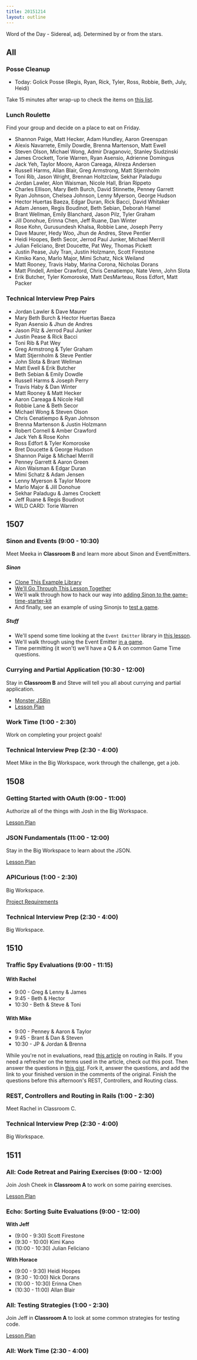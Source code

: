 ```yaml
---
title: 20151214
layout: outline
---
```


Word of the Day - Sidereal, adj. Determined by or from the stars.

## All

### Posse Cleanup

* Today: Golick Posse (Regis, Ryan, Rick, Tyler, Ross, Robbie, Beth, July, Heidi)

Take 15 minutes after wrap-up to check the items on [this list](https://gist.github.com/rwarbelow/f5cfe4333402d043ef2e).

### Lunch Roulette

Find your group and decide on a place to eat on Friday.

* Shannon Paige, Matt Hecker, Adam Hundley, Aaron Greenspan
* Alexis Navarrete, Emily Dowdle, Brenna Martenson, Matt Ewell
* Steven Olson, Michael Wong, Admir Draganovic, Stanley Siudzinski
* James Crockett, Torie Warren, Ryan Asensio, Adrienne Domingus
* Jack Yeh, Taylor Moore, Aaron Careaga, Alireza Andersen
* Russell Harms, Allan Blair, Greg Armstrong, Matt Stjernholm
* Toni Rib, Jason Wright, Brennan Holtzclaw, Sekhar Paladugu
* Jordan Lawler, Alon Waisman, Nicole Hall, Brian Rippeto
* Charles Ellison, Mary Beth Burch, David Stinnette, Penney Garrett
* Ryan Johnson, Chelsea Johnson, Lenny Myerson, George Hudson
* Hector Huertas Baeza, Edgar Duran, Rick Bacci, David Whitaker
* Adam Jensen, Regis Boudinot, Beth Sebian, Deborah Hamel
* Brant Wellman, Emily Blanchard, Jason Pilz, Tyler Graham
* Jill Donohue, Erinna Chen, Jeff Ruane, Dan Winter
* Rose Kohn, Gurusundesh Khalsa, Robbie Lane, Joseph Perry
* Dave Maurer, Hedy Woo, Jhun de Andres, Steve Pentler
* Heidi Hoopes, Beth Secor, Jerrod Paul Junker, Michael Merrill
* Julian Feliciano, Bret Doucette, Pat Wey, Thomas Pickett
* Justin Pease, July Tran, Justin Holzmann, Scott Firestone
* Kimiko Kano, Marlo Major, Mimi Schatz, Nick Weiland
* Matt Rooney, Travis Haby, Marina Corona, Nicholas Dorans
* Matt Pindell, Amber Crawford, Chris Cenatiempo, Nate Venn, John Slota
* Erik Butcher, Tyler Komoroske, Matt DesMarteau, Ross Edfort, Matt Packer

### Technical Interview Prep Pairs

* Jordan Lawler & Dave Maurer
* Mary Beth Burch & Hector Huertas Baeza
* Ryan Asensio & Jhun de Andres
* Jason Pilz & Jerrod Paul Junker
* Justin Pease & Rick Bacci
* Toni Rib & Pat Wey
* Greg Armstrong & Tyler Graham
* Matt Stjernholm & Steve Pentler
* John Slota & Brant Wellman
* Matt Ewell & Erik Butcher
* Beth Sebian & Emily Dowdle
* Russell Harms & Joseph Perry
* Travis Haby & Dan Winter
* Matt Rooney & Matt Hecker
* Aaron Careaga & Nicole Hall
* Robbie Lane & Beth Secor
* Michael Wong & Steven Olson
* Chris Cenatiempo & Ryan Johnson
* Brenna Martenson & Justin Holzmann
* Robert Cornell & Amber Crawford
* Jack Yeh & Rose Kohn
* Ross Edfort & Tyler Komoroske
* Bret Doucette & George Hudson
* Shannon Paige & Michael Merrill
* Penney Garrett & Aaron Green
* Alon Waisman & Edgar Duran
* Mimi Schatz & Adam Jensen
* Lenny Myerson & Taylor Moore
* Marlo Major & Jill Donohue
* Sekhar Paladugu & James Crockett
* Jeff Ruane & Regis Boudinot
* WILD CARD: Torie Warren

## 1507

### Sinon and Events (9:00 - 10:30)

Meet Meeka in **Classroom B** and learn more about Sinon and EventEmitters.

##### Sinon

* [Clone This Example Library](https://github.com/turingschool-examples/spy-vs-spy)
* [We'll Go Through This Lesson Together](https://github.com/turingschool/lesson_plans/blob/master/ruby_04-apis_and_scalability/testing_javascript-mocks_and_stubs.markdown)
* We'll walk through how to hack our way into [adding Sinon to the game-time-starter-kit](https://gist.github.com/rrgayhart/cf5dcefdf3975598f491)
* And finally, see an example of using Sinonjs to [test a game](https://github.com/turingschool-examples/sinon-and-event-gametime).

##### Stuff

* We'll spend some time looking at the `Event Emitter` library in [this lesson](https://github.com/turingschool/lesson_plans/blob/master/ruby_04-apis_and_scalability/event_emitter.md).
* We'll walk through using the Event Emitter [in a game](https://github.com/turingschool-examples/sinon-and-event-gametime).
* Time permitting (it won't) we'll have a Q & A on common Game Time questions.

### Currying and Partial Application (10:30 - 12:00)

Stay in **Classroom B** and Steve will tell you all about currying and partial application.

- [Monster JSBin](http://jsbin.com/kinuvi/1/edit?js)
- [Lesson Plan](https://github.com/mdn/advanced-js-fundamentals-ck/blob/gh-pages/tutorials/02-functions/03-currying-and-partial-application.md)

### Work Time (1:00 - 2:30)

Work on completing your project goals!

### Technical Interview Prep (2:30 - 4:00)

Meet Mike in the Big Workspace, work through the challenge, get a job.

## 1508

### Getting Started with OAuth (9:00 - 11:00)

Authorize all of the things with Josh in the Big Workspace.

[Lesson Plan](https://github.com/turingschool/lesson_plans/blob/master/ruby_03-professional_rails_applications/getting_started_with_oauth.md)

### JSON Fundamentals (11:00 - 12:00)

Stay in the Big Workspace to learn about the JSON.

[Lesson Plan](https://github.com/turingschool/lesson_plans/blob/master/ruby_03-professional_rails_applications/json_fundementals.md)

### APICurious (1:00 - 2:30)

Big Workspace.

[Project Requirements](https://github.com/turingschool/lesson_plans/blob/master/ruby_03-professional_rails_applications/apicurious.md)

### Technical Interview Prep (2:30 - 4:00)

Big Workspace.


## 1510

### Traffic Spy Evaluations (9:00 - 11:15)

#### With Rachel

* 9:00 - Greg & Lenny & James
* 9:45 - Beth & Hector
* 10:30 - Beth & Steve & Toni

#### With Mike

* 9:00 - Penney & Aaron & Taylor
* 9:45 - Brant & Dan & Steven
* 10:30 - JP & Jordan & Brenna

While you're not in evaluations, read [this article](http://www.theodinproject.com/ruby-on-rails/routing) on routing in Rails. If you need a refresher on the terms used in the article, check out this post. Then answer the questions in [this gist](https://gist.github.com/rwarbelow/c3575b4e49641c02fe18). Fork it, answer the questions, and add the link to your finished version in the comments of the original. Finish the questions before this afternoon's REST, Controllers, and Routing class.

### REST, Controllers and Routing in Rails (1:00 - 2:30)

Meet Rachel in Classroom C.

### Technical Interview Prep (2:30 - 4:00)

Big Workspace.

## 1511

### All: Code Retreat and Pairing Exercises (9:00 - 12:00)

Join Josh Cheek in **Classroom A** to work on some pairing exercises.

[Lesson Plan](https://github.com/turingschool/lesson_plans/blob/master/ruby_01-object_oriented_programming_with_ruby/pairing_patterns.markdown)

### Echo: Sorting Suite Evaluations (9:00 - 12:00)

__With Jeff__

* (9:00 - 9:30) Scott Firestone
* (9:30 - 10:00) Kimi Kano
* (10:00 - 10:30) Julian Feliciano

__With Horace__

* (9:00 - 9:30) Heidi Hoopes
* (9:30 - 10:00) Nick Dorans
* (10:00 - 10:30) Erinna Chen
* (10:30 - 11:00) Allan Blair

### All: Testing Strategies (1:00 - 2:30)

Join Jeff in **Classroom A** to look at some common
strategies for testing code.

[Lesson Plan](https://github.com/turingschool/lesson_plans/blob/master/ruby_01-object_oriented_programming_with_ruby/testing_strategies_and_encapsulation.markdown)

### All: Work Time (2:30 - 4:00)
